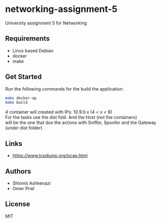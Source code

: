 # networking-assignment-5

University assignment 5 for Networking

## Requirements

- Linux based Debian
- docker
- make

## Get Started

Run the following commands for the build the application:

```bash
make docker-up
make build
```

4 container will created with IPs: 10.9.0.x (4 < x < 9) \
For the tasks use the dist fold. And the Host (not the containers) \
will be the one that dos the actions with Sniffer, Spoofer and the Gateway (under dist folder)

## Links

- <https://www.tcpdump.org/pcap.html>

## Authors

- Shlomit Ashkenazi
- Omer Priel

## License

MIT
